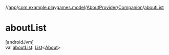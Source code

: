 //[app](../../../../index.md)/[com.example.playgames.model](../../index.md)/[AboutProvider](../index.md)/[Companion](index.md)/[aboutList](about-list.md)

# aboutList

[androidJvm]\
val [aboutList](about-list.md): [List](https://kotlinlang.org/api/latest/jvm/stdlib/kotlin.collections/-list/index.html)&lt;[About](../../-about/index.md)&gt;
